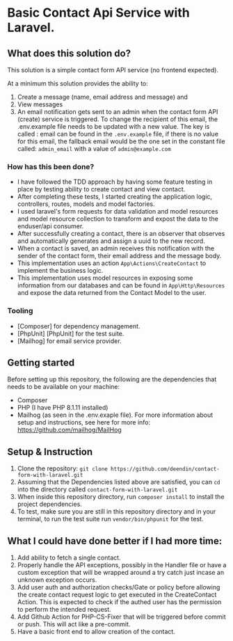 # Basic Contact Api Service with Laravel.
## What does this solution do?

This solution is a simple contact form API service (no frontend expected).

At a minimum this solution provides the ability to:

1. Create a message (name, email address and message) and
2. View messages
3. An email notification gets sent to an admin when the contact form API (create) service is triggered. To change the recipient of this email, the .env.example file needs to be updated with a new value. The key is called :  email can be found in the `.env.example` file, if there is no value for this email, the fallback email would be the one set in the constant file called: `admin_email` with a value of `admin@example.com`

### How has this been done?

- I have followed the TDD approach by having some feature testing in place by testing ability to create contact and view contact.
- After completing these tests, I started creating the application logic, controllers, routes, models and model factories.
- I used laravel's form requests for data validation and model resources and model resource collection to transform and expost the data to the enduser/api consumer.
- After successfully creating a contact, there is an observer that observes and automatically generates and assign a uuid to the new record.
- When a contact is saved, an admin receives this notification with the sender of the contact form, their email address and the message body.
- This implementation uses an action `App\Actions\CreateContact` to implement the business logic.
- This implementation uses model resources in exposing some information from our databases and can be found in `App\Http\Resources` and expose the data returned from the Contact Model to the user.

### Tooling

- [Composer] for dependency management.
- [PhpUnit] [PhpUnit] for the test suite.
- [Mailhog] for email service provider.

## Getting started

Before setting up this repository, the following are the dependencies that needs to be available on your machine:

- Composer
- PHP (I have PHP 8.1.11 installed)
- Mailhog (as seen in the .env.exaple file). For more information about setup and instructions, see here for more info: https://github.com/mailhog/MailHog


## Setup & Instruction

1. Clone the repository: `git clone https://github.com/deendin/contact-form-with-laravel.git`
2. Assuming that the Dependencies listed above are satisfied, you can ```cd``` into the directory called ```contact-form-with-laravel.git```
3. When inside this repository directory, run ```composer install``` to install the project dependencies.
4. To test, make sure you are still in this repository directory and in your terminal, to run the test suite run ```vendor/bin/phpunit``` for the test.

## What I could have done better if I had more time:

1. Add ability to fetch a single contact.
2. Properly handle the API exceptions, possibly in the Handler file or have a custom exception that will be wrapped around a try catch just incase an unknown exception occurs.
3. Add user auth and authorization checks/Gate or policy before allowing the create contact request logic to get executed in the CreateContact Action. This is expected to check if the authed user has the permission to perform the intended request.
4. Add Github Action for PHP-CS-Fixer that will be triggered before commit or push. This will act like a pre-commit.
5. Have a basic front end to allow creation of the contact.
